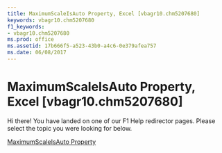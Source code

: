 ```yaml
---
title: MaximumScaleIsAuto Property, Excel [vbagr10.chm5207680]
keywords: vbagr10.chm5207680
f1_keywords:
- vbagr10.chm5207680
ms.prod: office
ms.assetid: 17b666f5-a523-43b0-a4c6-0e379afea757
ms.date: 06/08/2017
---
```



# MaximumScaleIsAuto Property, Excel [vbagr10.chm5207680]

Hi there! You have landed on one of our F1 Help redirector pages. Please select the topic you were looking for below.

[MaximumScaleIsAuto Property](http://msdn.microsoft.com/library/ca8115b8-0a45-0c88-5a5c-89c93d791452%28Office.15%29.aspx)

